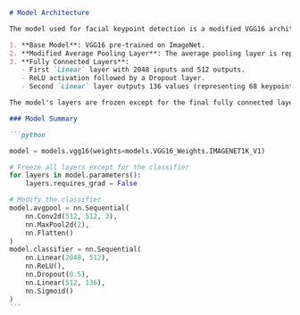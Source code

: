 ````markdown
# Model Architecture

The model used for facial keypoint detection is a modified VGG16 architecture, with the following adjustments:

1. **Base Model**: VGG16 pre-trained on ImageNet.
2. **Modified Average Pooling Layer**: The average pooling layer is replaced by a combination of `Conv2D` and `MaxPool` layers to further reduce spatial dimensions.
3. **Fully Connected Layers**:
   - First `Linear` layer with 2048 inputs and 512 outputs.
   - ReLU activation followed by a Dropout layer.
   - Second `Linear` layer outputs 136 values (representing 68 keypoint coordinates).

The model's layers are frozen except for the final fully connected layers, allowing the network to specialize in keypoint prediction without retraining the entire architecture.

### Model Summary

```python

model = models.vgg16(weights=models.VGG16_Weights.IMAGENET1K_V1)

# Freeze all layers except for the classifier
for layers in model.parameters():
    layers.requires_grad = False

# Modify the classifier
model.avgpool = nn.Sequential(
    nn.Conv2d(512, 512, 3),
    nn.MaxPool2d(2),
    nn.Flatten()
)
model.classifier = nn.Sequential(
    nn.Linear(2048, 512),
    nn.ReLU(),
    nn.Dropout(0.5),
    nn.Linear(512, 136),
    nn.Sigmoid()
)
```
````
